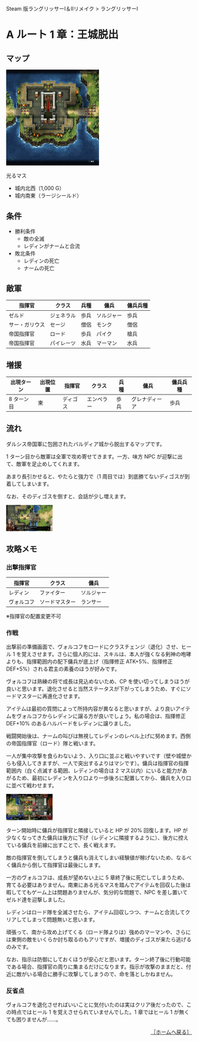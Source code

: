 Steam 版ラングリッサーⅠ＆Ⅱリメイク > ラングリッサーⅠ

# A ルート 1 章：王城脱出

## マップ

<div>
  <img src="../images/Chapter1A/Map1A.jpg" width="50%">
</div>

光るマス
- 城内北西（1,000 G）
- 城内南東（ラージシールド）

## 条件

- 勝利条件
    - 敵の全滅
    - レディンがナームと合流
- 敗北条件
    - レディンの死亡
    - ナームの死亡

## 敵軍

|指揮官|クラス|兵種|傭兵|傭兵兵種|
|---|---|---|---|---|
|ゼルド|ジェネラル|歩兵|ソルジャー|歩兵|
|サー・ガリウス|セージ|僧侶|モンク|僧侶|
|帝国指揮官|ロード|歩兵|パイク|槍兵|
|帝国指揮官|パイレーツ|水兵|マーマン|水兵|

## 増援

|出現ターン|出現位置|指揮官|クラス|兵種|傭兵|傭兵兵種|
|---|---|---|---|---|---|---|
|8 ターン目|東|ディゴス|エンペラー|歩兵|グレナディーア|歩兵|

## 流れ

ダルシス帝国軍に包囲されたバルディア城から脱出するマップです。

1 ターン目から敵軍は全軍で攻め寄せてきます。一方、味方 NPC が迎撃に出て、敵軍を足止めしてくれます。

あまり長引かせると、やたらと強力で（1 周目では）到底勝てないディゴスが到着してしまいます。

なお、そのディゴスを倒すと、会話が少し増えます。
<div>
  <img src="../images/Chapter1A/Digos.jpg" width="25%">
</div>

## 攻略メモ

### 出撃指揮官

|指揮官|クラス|傭兵|
|---|---|---|
|レディン|ファイター|ソルジャー|
|ヴォルコフ|ソードマスター|ランサー|

※指揮官の配置変更不可

### 作戦

出撃前の準備画面で、ヴォルコフをロードにクラスチェンジ（退化）させ、ヒール 1 を覚えさせます。さらに個人的には、スキルは、本人が強くなる剣神の咆哮よりも、指揮範囲内の配下傭兵が底上げ（指揮修正 ATK+5%、指揮修正 DEF+5%）される君主の素養のほうが好みです。

ヴォルコフは熟練の将で成長は見込めないため、CP を使い切ってしまうほうが良いと思います。退化させると当然ステータスが下がってしまうため、すぐにソードマスターに再進化させます。

アイテムは最初の質問によって所持内容が異なると思いますが、より良いアイテムをヴォルコフからレディンに譲る方が良いでしょう。私の場合は、指揮修正 DEF+10% のあるハルバードをレディンに譲りました。

戦闘開始後は、ナームの叫びは無視してレディンのレベル上げに努めます。西側の帝国指揮官（ロード）隊と戦います。

一人が集中攻撃を食らわないよう、入り口に並ぶと戦いやすいです（壁や城壁からも侵入してきますが、一人で突出するよりはマシです）。傭兵は指揮官の指揮範囲内（白く点滅する範囲、レディンの場合は 2 マス以内）にいると能力があがるため、最初にレディンを入り口より一歩後ろに配置してから、傭兵を入り口に並べて戦わせます。
<div>
  <img src="../images/Chapter1A/Convoy.jpg" width="25%">
</div>

ターン開始時に傭兵が指揮官と隣接していると HP が 20% 回復します。HP が少なくなってきた傭兵は後方に下げ（レディンに隣接するように）、後方に控えている傭兵を前線に出すことで、長く戦えます。

敵の指揮官を倒してしまうと傭兵も消えてしまい経験値が稼げないため、なるべく傭兵から倒して指揮官は最後にします。

一方のヴォルコフは、成長が望めない上に 5 章終了後に死亡してしまうため、育てる必要はありません。南東にある光るマスを踏んでアイテムを回収した後は暇しててもゲーム上は問題ありませんが、気分的な問題で、NPC を差し置いてゼルド達を迎撃しました。

レディンはロード隊を全滅させたら、アイテム回収しつつ、ナームと合流してクリアしてしまって問題無いと思います。

頑張って、南から攻め上げてくる（ロード隊よりは）強めのマーマンや、さらには東側の敵をいくらか討ち取るのもアリですが、増援のディゴスが来たら逃げるのみです。

なお、指示は防御にしておくほうが安心だと思います。ターン終了後に行動可能である場合、指揮官の周りに集まるだけになります。指示が攻撃のままだと、付近に敵がいる場合に勝手に攻撃してしまうので、命を落としかねません。

### 反省点

ヴォルコフを退化させればいいことに気付いたのは実はクリア後だったので、この時点ではヒール 1 を覚えさせられていませんでした。1 章ではヒール 1 が無くても困りませんが……。

<div align="right">
  <a href="../README.md">［ホームへ戻る］</a>
</div>
